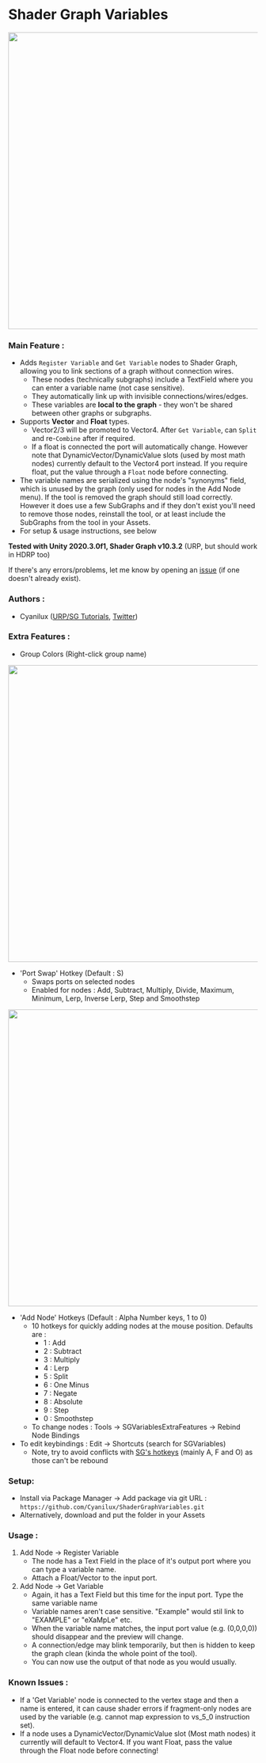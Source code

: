 # Shader Graph Variables

<img src="https://user-images.githubusercontent.com/69320946/122465638-3e384180-cfb0-11eb-8912-30dc00234a46.gif" width="600">

### Main Feature :
- Adds `Register Variable` and `Get Variable` nodes to Shader Graph, allowing you to link sections of a graph without connection wires.
  - These nodes (technically subgraphs) include a TextField where you can enter a variable name (not case sensitive).
  - They automatically link up with invisible connections/wires/edges.
  - These variables are **local to the graph** - they won't be shared between other graphs or subgraphs.
- Supports **Vector** and **Float** types.
  - Vector2/3 will be promoted to Vector4. After `Get Variable`, can `Split` and re-`Combine` after if required.
  - If a float is connected the port will automatically change. However note that DynamicVector/DynamicValue slots (used by most math nodes) currently default to the Vector4 port instead. If you require float, put the value through a `Float` node before connecting.
- The variable names are serialized using the node's "synonyms" field, which is unused by the graph (only used for nodes in the Add Node menu). If the tool is removed the graph should still load correctly. However it does use a few SubGraphs and if they don't exist you'll need to remove those nodes, reinstall the tool, or at least include the SubGraphs from the tool in your Assets.
- For setup & usage instructions, see below

**Tested with Unity 2020.3.0f1, Shader Graph v10.3.2** (URP, but should work in HDRP too)

If there's any errors/problems, let me know by opening an [issue](https://github.com/Cyanilux/ShaderGraphVariables/issues) (if one doesn't already exist).

### Authors :
- Cyanilux ([URP/SG Tutorials](https://www.cyanilux.com/), [Twitter](https://twitter.com/Cyanilux))

### Extra Features :
- Group Colors (Right-click group name)
<img src="https://user-images.githubusercontent.com/69320946/122465680-4b553080-cfb0-11eb-9f90-f6573de90084.gif" width="600">

- 'Port Swap' Hotkey (Default : S)
  - Swaps ports on selected nodes
  - Enabled for nodes : Add, Subtract, Multiply, Divide, Maximum, Minimum, Lerp, Inverse Lerp, Step and Smoothstep
<img src="https://user-images.githubusercontent.com/69320946/122465666-47c1a980-cfb0-11eb-918a-5e22c8423dde.gif" width="600">

- 'Add Node' Hotkeys (Default : Alpha Number keys, 1 to 0)
  - 10 hotkeys for quickly adding nodes at the mouse position. Defaults are :
    - 1 : Add
    - 2 : Subtract
    - 3 : Multiply
    - 4 : Lerp
    - 5 : Split
    - 6 : One Minus
    - 7 : Negate
    - 8 : Absolute
    - 9 : Step
    - 0 : Smoothstep
  - To change nodes : Tools → SGVariablesExtraFeatures → Rebind Node Bindings
- To edit keybindings : Edit → Shortcuts (search for SGVariables)
  - Note, try to avoid conflicts with [SG's hotkeys](https://www.cyanilux.com/tutorials/intro-to-shader-graph/#shortcuts) (mainly A, F and O) as those can't be rebound

### Setup:
- Install via Package Manager → Add package via git URL : `https://github.com/Cyanilux/ShaderGraphVariables.git`
- Alternatively, download and put the folder in your Assets

### Usage : 
1) Add Node → Register Variable
    - The node has a Text Field in the place of it's output port where you can type a variable name.
    - Attach a Float/Vector to the input port.
2) Add Node → Get Variable
    - Again, it has a Text Field but this time for the input port. Type the same variable name
    - Variable names aren't case sensitive. "Example" would stil link to "EXAMPLE" or "eXaMpLe" etc.
    - When the variable name matches, the input port value (e.g. (0,0,0,0)) should disappear and the preview will change.
    - A connection/edge may blink temporarily, but then is hidden to keep the graph clean (kinda the whole point of the tool).
    - You can now use the output of that node as you would usually.

### Known Issues :
  - If a 'Get Variable' node is connected to the vertex stage and then a name is entered, it can cause shader errors if fragment-only nodes are used by the variable (e.g. cannot map expression to vs_5_0 instruction set).
  - If a node uses a DynamicVector/DynamicValue slot (Most math nodes) it currently will default to Vector4. If you want Float, pass the value through the Float node before connecting!
